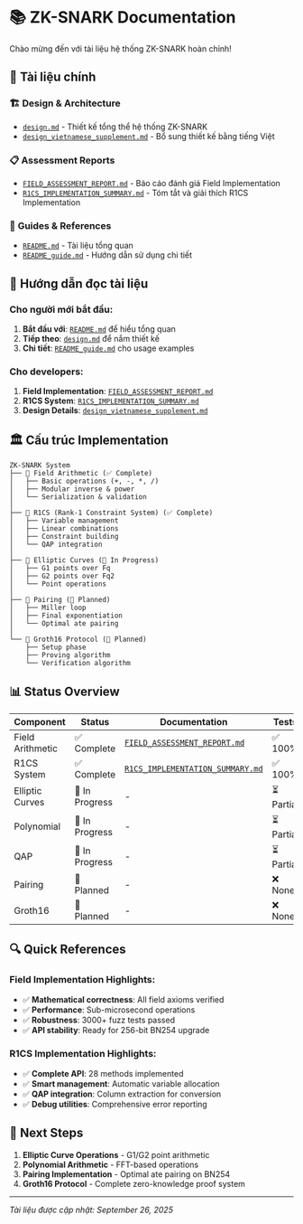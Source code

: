# 📚 ZK-SNARK Documentation

Chào mừng đến với tài liệu hệ thống ZK-SNARK hoàn chỉnh!

## 📖 Tài liệu chính

### 🏗️ **Design & Architecture**
- [`design.md`](./design.md) - Thiết kế tổng thể hệ thống ZK-SNARK
- [`design_vietnamese_supplement.md`](./design_vietnamese_supplement.md) - Bổ sung thiết kế bằng tiếng Việt

### 📋 **Assessment Reports**
- [`FIELD_ASSESSMENT_REPORT.md`](./FIELD_ASSESSMENT_REPORT.md) - Báo cáo đánh giá Field Implementation
- [`R1CS_IMPLEMENTATION_SUMMARY.md`](./R1CS_IMPLEMENTATION_SUMMARY.md) - Tóm tắt và giải thích R1CS Implementation

### 📝 **Guides & References**
- [`README.md`](./README.md) - Tài liệu tổng quan
- [`README_guide.md`](./README_guide.md) - Hướng dẫn sử dụng chi tiết

## 🚀 Hướng dẫn đọc tài liệu

### Cho người mới bắt đầu:
1. **Bắt đầu với**: [`README.md`](./README.md) để hiểu tổng quan
2. **Tiếp theo**: [`design.md`](./design.md) để nắm thiết kế
3. **Chi tiết**: [`README_guide.md`](./README_guide.md) cho usage examples

### Cho developers:
1. **Field Implementation**: [`FIELD_ASSESSMENT_REPORT.md`](./FIELD_ASSESSMENT_REPORT.md) 
2. **R1CS System**: [`R1CS_IMPLEMENTATION_SUMMARY.md`](./R1CS_IMPLEMENTATION_SUMMARY.md)
3. **Design Details**: [`design_vietnamese_supplement.md`](./design_vietnamese_supplement.md)

## 🏛️ Cấu trúc Implementation

```
ZK-SNARK System
├── 🧮 Field Arithmetic (✅ Complete)
│   ├── Basic operations (+, -, *, /)
│   ├── Modular inverse & power
│   └── Serialization & validation
│
├── 📐 R1CS (Rank-1 Constraint System) (✅ Complete)  
│   ├── Variable management
│   ├── Linear combinations
│   ├── Constraint building
│   └── QAP integration
│
├── 🔢 Elliptic Curves (🚧 In Progress)
│   ├── G1 points over Fq
│   ├── G2 points over Fq2
│   └── Point operations
│
├── 🔗 Pairing (🔄 Planned)
│   ├── Miller loop
│   ├── Final exponentiation
│   └── Optimal ate pairing
│
└── 🎯 Groth16 Protocol (🔄 Planned)
    ├── Setup phase
    ├── Proving algorithm
    └── Verification algorithm
```

## 📊 Status Overview

| Component | Status | Documentation | Tests |
|-----------|---------|---------------|-------|
| Field Arithmetic | ✅ Complete | [`FIELD_ASSESSMENT_REPORT.md`](./FIELD_ASSESSMENT_REPORT.md) | ✅ 100% |
| R1CS System | ✅ Complete | [`R1CS_IMPLEMENTATION_SUMMARY.md`](./R1CS_IMPLEMENTATION_SUMMARY.md) | ✅ 100% |  
| Elliptic Curves | 🚧 In Progress | - | ⏳ Partial |
| Polynomial | 🚧 In Progress | - | ⏳ Partial |
| QAP | 🚧 In Progress | - | ⏳ Partial |
| Pairing | 🔄 Planned | - | ❌ None |
| Groth16 | 🔄 Planned | - | ❌ None |

## 🔍 Quick References

### Field Implementation Highlights:
- ✅ **Mathematical correctness**: All field axioms verified
- ✅ **Performance**: Sub-microsecond operations  
- ✅ **Robustness**: 3000+ fuzz tests passed
- ✅ **API stability**: Ready for 256-bit BN254 upgrade

### R1CS Implementation Highlights:
- ✅ **Complete API**: 28 methods implemented
- ✅ **Smart management**: Automatic variable allocation
- ✅ **QAP integration**: Column extraction for conversion
- ✅ **Debug utilities**: Comprehensive error reporting

## 🚀 Next Steps

1. **Elliptic Curve Operations** - G1/G2 point arithmetic
2. **Polynomial Arithmetic** - FFT-based operations  
3. **Pairing Implementation** - Optimal ate pairing on BN254
4. **Groth16 Protocol** - Complete zero-knowledge proof system

---

*Tài liệu được cập nhật: September 26, 2025*